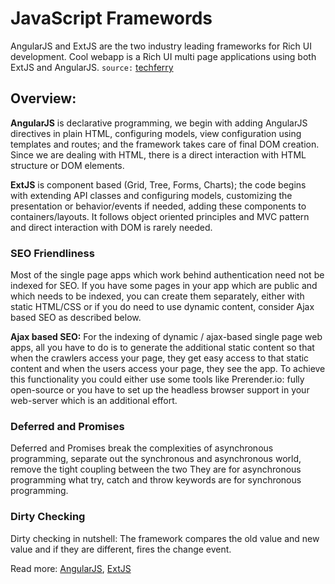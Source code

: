 # JavaScript Framewords

AngularJS and ExtJS are the two industry leading frameworks for Rich UI development. Cool webapp is a Rich UI multi page applications using both ExtJS and AngularJS.
`source:` [techferry](http://www.techferry.com/articles/ExtJS-vs-AngularJS.html)

## Overview:

**AngularJS** is declarative programming, we begin with adding AngularJS directives in plain HTML, configuring models, view configuration using templates and routes; and the framework takes care of final DOM creation. Since we are dealing with HTML, there is a direct interaction with HTML structure or DOM elements.

**ExtJS** is component based (Grid, Tree, Forms, Charts); the code begins with extending API classes and configuring models, customizing the presentation or behavior/events if needed, adding these components to containers/layouts. It follows object oriented principles and MVC pattern and direct interaction with DOM is rarely needed.

### SEO Friendliness

Most of the single page apps which work behind authentication need not be indexed for SEO. If you have some pages in your app which are public and which needs to be indexed, you can create them separately, either with static HTML/CSS or if you do need to use dynamic content, consider Ajax based SEO as described below. 

**Ajax based SEO:** For the indexing of dynamic / ajax-based single page web apps, all you have to do is to generate the additional static content so that when the crawlers access your page, they get easy access to that static content and when the users access your page, they see the app. To achieve this functionality you could either use some tools like Prerender.io: fully open-source or you have to set up the headless browser support in your web-server which is an additional effort.

### Deferred and Promises

Deferred and Promises break the complexities of asynchronous programming, separate out the synchronous and asynchronous world, remove the tight coupling between the two They are for asynchronous programming what try, catch and throw keywords are for synchronous programming.

### Dirty Checking

Dirty checking in nutshell: The framework compares the old value and new value and if they are different, fires the change event.

Read more: [AngularJS](/wiki/angular-js/readme), [ExtJS](/wiki/ext-js/readme)